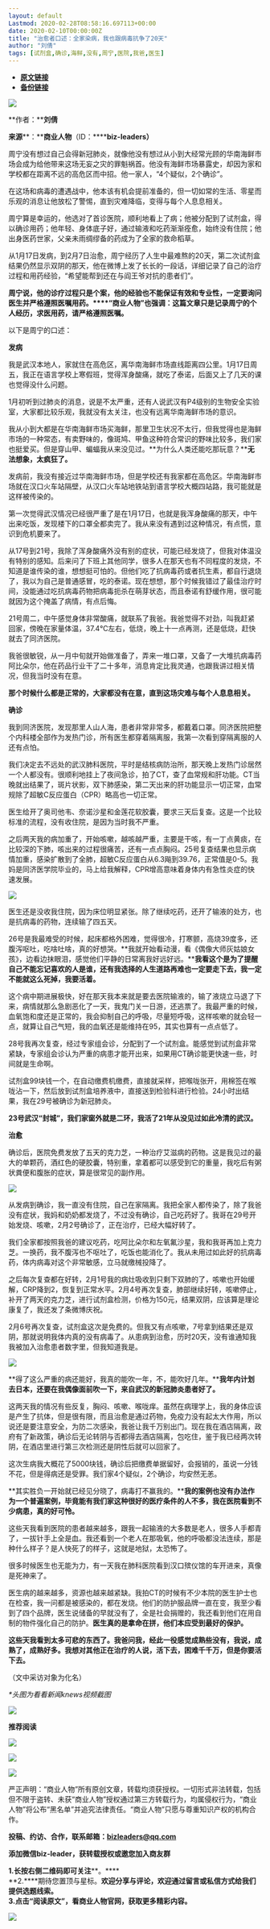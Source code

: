 ```yaml
---
layout: default
Lastmod: 2020-02-28T08:58:16.697113+00:00
date: 2020-02-10T00:00:00Z
title: "治愈者口述：全家染病，我也跟病毒抗争了20天"
author: "刘倩"
tags: [试剂盒,确诊,海鲜,没有,周宁,医院,我爸,医生]
---
```


* [**原文链接**](http://mp.weixin.qq.com/s?__biz=MzIyNzEyNTYyNA==&mid=2650023031&idx=1&sn=ea7279554144400235fccd0d3df5fc96&chksm=f0657460c712fd76021e78d7399e0dfe526899fdc2c73884df0c999fdc24245fe48c199561ee#rd)
* [**备份链接**](http://archive.is/fVh4k)


![](/images/post/4f3b207b6e320671ec9d5a53f7073eef.jpg)

**作者：****刘倩**

**来源****：******商业人物****（ID：********biz-leaders）****

周宁没有想过自己会得新冠肺炎，就像他没有想过从小到大经常光顾的华南海鲜市场会成为给他带来这场无妄之灾的罪魁祸首。他没有海鲜市场暴露史，却因为家和学校都在距离不远的高危区而中招。他一家人，“4个疑似，2个确诊”。  

  

在这场和病毒的遭遇战中，他本该有机会提前准备的，但一切如常的生活、零星而乐观的消息让他放松了警惕，直到灾难降临，变得与每个人息息相关。

周宁算是幸运的，他选对了首诊医院，顺利地看上了病；他被分配到了试剂盒，得以确诊用药；他年轻、身体底子好，通过输液和吃药渐渐痊愈，始终没有住院；他出身医药世家，父亲未雨绸缪备的药成为了全家的救命稻草。

从1月17日发病，到2月7日治愈，周宁经历了人生中最难熬的20天，第二次试剂盒结果仍然显示双阴的那天，他在微博上发了长长的一段话，详细记录了自己的治疗过程和用药经验，“希望能帮到还在与阎王爷对抗的患者们”。

**周宁说，他的诊疗过程只是个案，他的经验也不能保证有效和专业性，一定要询问医生并严格遵照医嘱用药。****“商业人物”也强调：这篇文章只是记录周宁的个人经历，求医用药，请严格遵照医嘱。**

以下是周宁的口述：

**发病**

我是武汉本地人，家就住在高危区，离华南海鲜市场直线距离四公里。1月17日周五，我正在语言学校上寒假班，觉得浑身酸痛，就吃了泰诺，后面又上了几天的课也觉得没什么问题。

1月初听到过肺炎的消息，说是不太严重，还有人说武汉有P4级别的生物安全实验室，大家都比较乐观，我就没有太关注，也没有远离华南海鲜市场的意识。

我从小到大都是在华南海鲜市场买海鲜，那里卫生状况不太行，但我觉得也是海鲜市场的一种常态，有卖野味的，像斑鸠、甲鱼这种符合常识的野味比较多，我们家也挺爱买。但是穿山甲、蝙蝠我从来没见过。**为什么人类还能吃那玩意？****无法想象，太疯狂了。**

发病前，我没有接近过华南海鲜市场，但是学校还有我家都在高危区。华南海鲜市场就在汉口火车站隔壁，从汉口火车站地铁站到语言学校大概四站路，我可能就是这样被传染的。

第一次觉得武汉情况已经很严重了是在1月17日，也就是我浑身酸痛的那天，中午出来吃饭，发现楼下的口罩全都卖完了。我从来没有遇到过这种情况，有点慌，意识到危机要来了。

从17号到21号，我除了浑身酸痛外没有别的症状，可能已经发烧了，但我对体温没有特别的感知。后来问了下班上其他同学，很多人在那天也有不同程度的发烧，不知道是谁传染的谁，想想挺可怕的。但他们吃了抗病毒药或者抗生素，都自行退烧了，我以为自己是普通感冒，吃的泰诺。现在想想，那个时候我错过了最佳治疗时间，没能通过吃抗病毒药物把病毒扼杀在萌芽状态，而且泰诺有舒缓作用，很可能就因为这个掩盖了病情，有点后悔。

21号周二，中午感觉身体非常酸痛，就联系了我爸。我爸觉得不对劲，叫我赶紧回家，傍晚在家量体温，37.4℃左右，低烧，晚上十一点再测，还是低烧，赶快就去了同济医院。

我爸很敏锐，从一月中旬就开始做准备了，弄来一堆口罩，又备了一大堆抗病毒药阿比朵尔，他在药品行业干了二十多年，消息肯定比我灵通，也跟我讲过相关情况，但我当时没有在意。

**那个时候什么都是正常的，大家都没有在意，直到这场灾难与每个人息息相关。**

**确诊**

我到同济医院，发现那里人山人海，患者非常非常多，都戴着口罩。同济医院把整个内科楼全部作为发热门诊，所有医生都穿着隔离服，我第一次看到穿隔离服的人还有点怕。

我们决定去不远处的武汉肺科医院，平时是结核病防治所，那天晚上发热门诊居然一个人都没有。很顺利地挂上了夜间急诊，拍了CT，查了血常规和肝功能。CT当晚就出结果了，斑片状影，双下肺感染，第二天出来的肝功能显示一切正常，血常规除了超敏C反应蛋白（CPR）略高也一切正常。  

医生给开了奥司他韦、奈诺沙星和金莲花软胶囊，要求三天后复查。这是一个比较标准的流程，没有收住院，是因为当时我不严重。

之后两天我的病加重了，开始咳嗽，越咳越严重，主要是干咳，有一丁点黄痰，在比较深的下肺，咳出来的过程很痛苦，还有一点点胸闷。25号复查结果也显示病情加重，感染扩散到了全肺，超敏C反应蛋白从6.3飚到39.76，正常值是0-5。我妈是同济医学院毕业的，马上给我解释，CPR增高意味着身体内有急性炎症的快速发展。

![](/images/post/0dddcf0ec37facc78c3e0c9d550f2c8f.jpg)

医生还是没收我住院，因为床位明显紧张。除了继续吃药，还开了输液的处方，也是抗病毒的药物，连续输了四五天。

26号是我最难受的时候，起床都格外困难，觉得很冷，打寒颤，高烧39度多，还腹泻呕吐，吃啥吐啥，真的好想哭。**我就开始看动漫，看《偶像大师灰姑娘女孩》，边看边抹眼泪，感觉他们平静的日常离我好远好远。****我看这个是为了提醒自己不能忘记喜欢的人是谁，还有我选择的人生道路再难也一定要走下去，我一定不能就这么死掉，我要活着。**  

这个病中期进展极快，好在那天我本来就是要去医院输液的，输了液烧立马退了下来，病情就那么急剧恶化了一天，我鬼门关一日游，还逃票了。我最严重的时候，血氧饱和度还是正常的，我会抑制自己的呼吸，尽量短呼吸，这样咳嗽的就会轻一点，就算让自己气短，我的血氧还是能维持在95，其实也算有一点点低了。

28号我再次复查，经过专家组会诊，分配到了一个试剂盒。能感觉到试剂盒非常紧缺，专家组会诊认为严重的病患才能开出来，如果用CT确诊能更快速一些，时间就是生命啊。

试剂盒99块钱一个，在自动缴费机缴费，直接就采样，把喉咙张开，用棉签在喉咙沾一下，然后放到试剂盒培养液中，直接送到检验科进行检验。24小时出结果，我在29号被确诊为新冠肺炎。

**23号武汉“封城”，我们家窗外就是二环，我活了21年从没见过如此冷清的武汉。**

**治愈**

确诊后，医院免费发放了五天的克力芝，一种治疗艾滋病的药物。这是我见过的最大的单颗药，酒红色的硬胶囊，特别重，拿着都可以感受到它的重量，我吃后有粥状粪便和腹胀的症状，算是很常见的副作用。

![](/images/post/c0de2c007c4cf6bdd9207d81bd2d79f9.jpg)

从发病到确诊，我一直没有住院，自己在家隔离。我把全家人都传染了，除了我爸没有症状，我妈和奶奶都发烧了，不过没有确诊，自己吃药好了。我哥在29号开始发烧、咳嗽，2月2号确诊了，正在治疗，已经大幅好转了。

我们全家都按照我爸的建议吃药，吃阿比朵尔和左氧氟沙星，我和我哥再加上克力芝。一换药，我不腹泻也不呕吐了，吃饭也能消化了。我从未用过如此好的抗病毒药，体内病毒对这个非常敏感，立马就缴械投降了。  

之后每次复查都在好转，2月1号我的病灶吸收到只剩下双肺的了，咳嗽也开始缓解，CRP降到2，恢复到正常水平。2月4号再次复查，肺部继续好转，咳嗽停止，补开了两天的克力芝，进行试剂盒检测，价格为150元，结果双阴，应该算是理论康复了，我还发了条微博庆祝。

2月6号再次复查，试剂盒这次是免费的。但我又有点咳嗽，7号拿到结果还是双阴，那就说明我体内真的没有病毒了。从患病到治愈，历时20天，没有谁通知我我被加入治愈患者数字里，但我知道我是。

![](/images/post/083bfc45075ad6796f5479cb6e8c2daf.jpg)

**得了这么严重的病还能好，我真的能吹一年，不，能吹好几年。****我年内计划去日本，还要在我偶像面前吹一下，来自武汉的新冠肺炎患者好了。**

这两天我的情况有些反复，胸闷、咳嗽、喉咙痒。虽然在病理学上，我的身体应该是产生了抗体，但是很有限，而且治愈是通过药物，免疫力没有起太大作用，所以说还是要注意安全，为防二次感染，我爸让我千万别出门。现在我在酒店隔离，政府有了新政策，确诊后无论转阴与否都得去酒店隔离，包吃住，鉴于我已经两次转阴，在酒店里进行第三次检测还是阴性后就可以回家了。

这次生病我大概花了5000块钱，确诊后把缴费单据留好，会报销的，虽说一分钱不花，但是得病还是受罪。我们家4个疑似，2个确诊，均安然无恙。

**其实胜负一开始就已经见分晓了，病毒打不赢我的。****我的案例也没有办法作为一个普遍案例，毕竟能有我们家这种很好的医疗条件的人不多，我在医院看到不少病患，真的好可怜。**  

这些天我看到医院的患者越来越多，跟我一起输液的大多数是老人，很多人手都青了，一拔针手上全是血。我还看到一个老人在那吸氧，他的呼吸都没法连续，那是种什么样子？是人快死了的样子，这就是地狱，太恐怖了。

很多时候医生也无能为力，有一天我在肺科医院看到汉口殡仪馆的车开进来，真像是死神来了。

医生病的越来越多，资源也越来越紧缺。我拍CT的时候有不少本院的医生护士也在检查，我一问都是被感染的，都在发烧。他们的防护服品牌一直在变，我至少看到了四个品牌，医生说储备的早就没有了，全是社会捐赠的，我还看到他们在用自制的物件强化自己的防护。**医生真的是拿命在拼，他们本应受到最好的保护。**

**这些天我看到太多可悲的东西了。我爸问我，经此一役感觉成熟些没有，我说，成熟了，成熟好多。我想对其他正在治疗的人说，活下去，困难千千万，但是你要活下去。**

（文中采访对象为化名）

_\*头图为看看新闻knews视频截图_

![](/images/post/18dbfceec5f77e41e298e86e9848379d.jpg)

  

  

  

  

  

  

  

  

**推荐阅读**

[![](/images/post/a8a93512f3bfce0ed17ab067fd76f710.jpg)](http://mp.weixin.qq.com/s?__biz=MzIyNzEyNTYyNA==&mid=2650023012&idx=1&sn=387fe8ef91c308d09020dd63ddda503b&chksm=f0657473c712fd658502259f500ddd40c77293f4a02cdd3e717c7563b48886dce2a375e2e66c&scene=21#wechat_redirect)

[![](/images/post/9710593d11afb2936c8c81b76231dc5e.jpg)](http://mp.weixin.qq.com/s?__biz=MzIyNzEyNTYyNA==&mid=2650022980&idx=1&sn=7440fc427c17b85ecefe74cbec1ab641&chksm=f0657453c712fd45d53c2b8f2e6b73891f3dc2d9467a4d8b7b2c6df7df659f9a1e299324551f&scene=21#wechat_redirect)

[![](/images/post/681995ac51fcee2ddd5862bd967cdab7.jpg)](http://mp.weixin.qq.com/s?__biz=MzIyNzEyNTYyNA==&mid=2650022935&idx=1&sn=3f4c596dace4bf44d383e4c884892bd9&chksm=f0657400c712fd16a8f43fcdc268c098387e84308f958262774241fd2d99139bac55deae6335&scene=21#wechat_redirect)

  

严正声明：“商业人物”所有原创文章，转载均须获授权。一切形式非法转载，包括但不限于盗转、未获“商业人物”授权通过第三方转载行为，均属侵权行为，“商业人物”将公布“黑名单”并追究法律责任。“商业人物”只愿与尊重知识产权的机构合作。

  

**投稿、约访、合作，联系邮箱：bizleaders@qq.com**

**添加微信biz-leader，获转载授权或邀您加入商友群**

**1.**长按右侧二维码即可关注******。****  
**2.****期待您置顶与星标。****欢迎分享与评论，欢迎通过留言或私信方式给我们提供选题线索**。  
**3.点击“阅读原文”，看商业人物官网，获取更多精彩内容**。**

![](/images/post/7e38fc7f97f96b3c934b6988973eafed.jpg)

